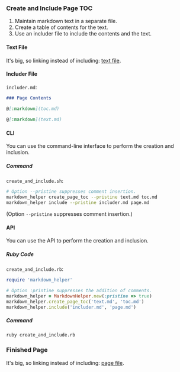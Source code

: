 ### Create and Include Page TOC

1.  Maintain markdown text in a separate file.
2.  Create a table of contents for the text.
3.  Use an includer file to include the contents and the text.

#### Text File

It's big, so linking instead of including:  [text file](text.md#lorem-ipsum).

#### Includer File

```includer.md```:
```markdown
### Page Contents
        
@[:markdown](toc.md)

@[:markdown](text.md)
```

#### CLI

You can use the command-line interface to perform the creation and inclusion.

##### Command

```create_and_include.sh```:
```sh
# Option --pristine suppresses comment insertion.
markdown_helper create_page_toc --pristine text.md toc.md
markdown_helper include --pristine includer.md page.md
```

(Option ```--pristine``` suppresses comment insertion.)

#### API

You can use the API to perform the creation and inclusion.

##### Ruby Code

```create_and_include.rb```:
```ruby
require 'markdown_helper'

# Option :printine suppresses the addition of comments.
markdown_helper = MarkdownHelper.new(:pristine => true)
markdown_helper.create_page_toc('text.md', 'toc.md')
markdown_helper.include('includer.md', 'page.md')
```

##### Command

```sh
ruby create_and_include.rb
```

### Finished Page
            
It's big, so linking instead of including:  [page file](page.md#page-contents).


